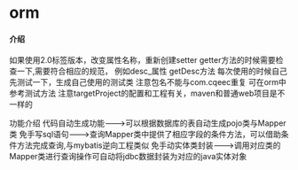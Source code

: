 # orm

#### 介绍
如果使用2.0标签版本，改变属性名称，重新创建setter getter方法的时候需要检查一下,需要符合相应的规范，
例如desc_属性 getDesc方法  每次使用的时候自己先测试一下，生成自己使用的测试类 注意包名不能与com.cqeec重复 可在orm中参考测试方法
注意targetProject的配置和工程有关，maven和普通web项目是不一样的

功能介绍
代码自动生成功能--->可以根据数据库的表自动生成pojo类与Mapper类
免手写sql语句--->查询Mapper类中提供了相应字段的条件方法，可以借助条件方法完成查询,与mybatis逆向工程类似
免手动实体类封装--->调用对应类的Mapper类进行查询操作可自动将jdbc数据封装为对应的java实体对象


